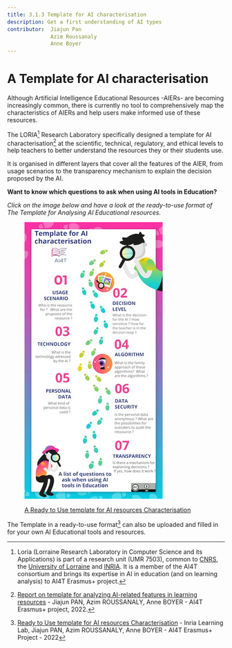 ```yaml
---
title: 3.1.3 Template for AI characterisation
description: Get a first understanding of AI types
contributor:  Jiajun Pan
              Azim Roussanaly
              Anne Boyer
---
```


# A Template for AI characterisation

Although Artificial Intelligence Educational Resources -AIERs- are becoming increasingly common, there is currently no tool to comprehensively map the characteristics of AIERs and help users make informed use of these resources.

The LORIA[^1] Research Laboratory specifically designed a template for AI characterisation[^2] at the scientific, technical, regulatory, and ethical levels to help teachers to better understand the resources they or their students use.

It is organised in different layers that cover all the features of the AIER, from usage scenarios to the transparency mechanism to explain the decision proposed by the AI.

**Want to know which questions to ask when using AI tools in Education?**

_Click on the image below and have a look at the ready-to-use format of The Template for Analysing AI Educational resources._

<a href="./AI4T-Template_Ready_to_use.pdf" target="_blank"><figure>
  <img src="Images/AI4T-Template-Detective-visual.jpg" />
  <figcaption>A Ready to Use template for AI resources Characterisation</figcaption>
</figure></a>

The Template in a ready-to-use format[^3] can also be uploaded and filled in for your own AI Educational tools and resources.

[^1]: Loria (Lorraine Research Laboratory in Computer Science and its Applications) is part of a research unit (UMR 7503), common to [CNRS](http://www.cnrs.fr/index.php), the [University of Lorraine](http://vers.univ-lorraine.fr/) and [INRIA](http://www.inria.fr/en/). It is a member of the AI4T consortium and brings its expertise in AI in education (and on learning analysis) to AI4T Erasmus+ project.

[^2]: [Report on template for analyzing AI-related features in learning resources](./REPORT_ON_THE_TEMPLATE_1.0.pdf) - Jiajun PAN, Azim ROUSSANALY, Anne BOYER - AI4T Erasmus+ project, 2022.

[^3]: [Ready to Use template for AI resources Characterisation](./AI4T-Template_Ready_to_use.pdf) - Inria Learning Lab, Jiajun PAN, Azim ROUSSANALY, Anne BOYER - AI4T Erasmus+ Project - 2022
